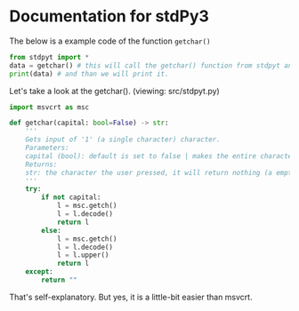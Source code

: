 # Documentation for stdPy3
The below is a example code of the function `getchar()`

```py
from stdpyt import *
data = getchar() # this will call the getchar() function from stdpyt and return the character it got.
print(data) # and than we will print it.
```

Let's take a look at the getchar().
(viewing: src/stdpyt.py)
```py
import msvcrt as msc

def getchar(capital: bool=False) -> str:
    '''
    Gets input of '1' (a single character) character.
    Parameters:
    capital (bool): default is set to false | makes the entire character a uppercase character.
    Returns:
    str: the character the user pressed, it will return nothing (a empty string) if the character isnt in the alphabet or isnt a number.
    '''
    try:
        if not capital:
            l = msc.getch()
            l = l.decode()
            return l
        else:
            l = msc.getch()
            l = l.decode()
            l = l.upper()
            return l
    except:
        return ""
```

That's self-explanatory.
But yes, it is a little-bit easier than msvcrt.